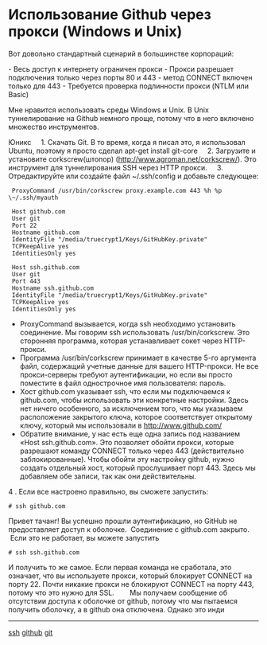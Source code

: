 # Использование Github через прокси (Windows и Unix)

 Вот довольно стандартный сценарий в большинстве корпораций:   
  
\- Весь доступ к интернету ограничен прокси
\- Прокси разрешает подключения только через порты 80 и 443
\- метод CONNECT включен только для 443
\- Требуется проверка подлинности прокси (NTLM или Basic)  
  
 Мне нравится использовать среды Windows и Unix. В Unix туннелирование на Github немного проще, потому что в него включено множество инструментов.  
  
 Юникс
  
 1\. Скачать Git. В то время, когда я писал это, я использовал Ubuntu, поэтому я просто сделал apt-get install git-core
  
 2\. Загрузите и установите  corkscrew(штопор) (http://www.agroman.net/corkscrew/). Это инструмент для туннелирования SSH через HTTP прокси.
  
 3\. Отредактируйте или создайте файл \~/.ssh/config и добавьте следующее:   

```
 ProxyCommand /usr/bin/corkscrew proxy.example.com 443 %h %p \~/.ssh/myauth   
  
 Host github.com   
 User git   
 Port 22   
 Hostname github.com   
 IdentityFile "/media/truecrypt1/Keys/GitHubKey.private"   
 TCPKeepAlive yes   
 IdentitiesOnly yes   
  
 Host ssh.github.com   
 User git   
 Port 443   
 Hostname ssh.github.com   
 IdentityFile "/media/truecrypt1/Keys/GitHubKey.private"   
 TCPKeepAlive yes   
 IdentitiesOnly yes   
```  
  

* ProxyCommand вызывается, когда ssh необходимо установить соединение. Мы говорим ssh использовать /usr/bin/corkscrew. Это сторонняя программа, которая устанавливает сокет через HTTP-прокси.
* Программа /usr/bin/corkscrew принимает в качестве 5-го аргумента файл, содержащий учетные данные для вашего HTTP-прокси. Не все прокси-серверы требуют аутентификации, но если вы просто поместите в файл однострочное имя пользователя: пароль.
* Хост github.com указывает ssh, что если мы подключаемся к github.com, чтобы использовать эти конкретные настройки. Здесь нет ничего особенного, за исключением того, что мы указываем расположение закрытого ключа, которое соответствует открытому ключу, который мы использовали в http://www.github.com/
* Обратите внимание, у нас есть еще одна запись под названием «Host ssh.github.com». Это позволяет обойти прокси, которые разрешают команду CONNECT только через 443 (действительно заблокированные). Чтобы обойти эту настройку github, нужно создать отдельный хост, который прослушивает порт 443. Здесь мы добавляем обе записи, так как они действительны. 
    

 4 \. Если все настроено правильно, вы сможете запустить:  

```console
# ssh github.com   
```

Привет тачанг! Вы успешно прошли аутентификацию, но GitHub не предоставляет доступ к оболочке.
 Соединение с github.com закрыто.
  
 Если это не работает, вы можете запустить  

```console
# ssh ssh.github.com   
```

 И получить то же самое. Если первая команда не сработала, это означает, что вы используете прокси, который блокирует CONNECT на порту 22. Почти никакие прокси не блокируют CONNECT на порту 443, потому что это нужно для SSL.
  
  
 Мы получаем сообщение об отсутствии доступа к оболочке от github, потому что мы пытаемся получить оболочку, а в github она отключена. Однако это инди


**********
[ssh](/tags/ssh.md)
[github](/tags/github.md)
[git](/tags/git.md)
